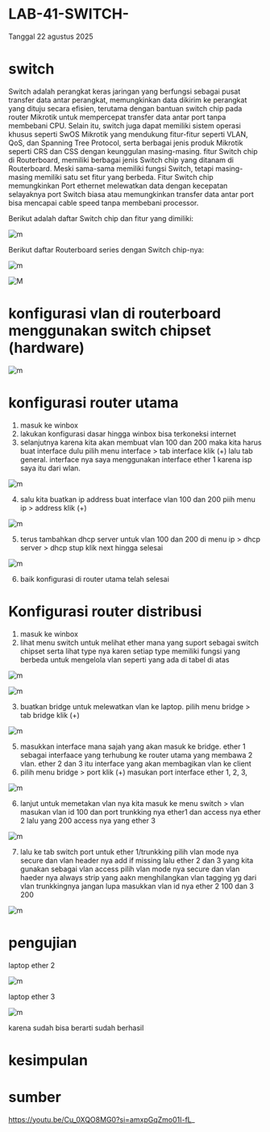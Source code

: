 # LAB-41-SWITCH-
Tanggal 22 agustus 2025 

# switch
  Switch adalah perangkat keras jaringan yang berfungsi sebagai pusat transfer data antar perangkat, memungkinkan data dikirim ke perangkat yang dituju secara efisien, terutama dengan bantuan switch chip pada router Mikrotik untuk mempercepat transfer data antar port tanpa membebani CPU. Selain itu, switch juga dapat memiliki sistem operasi khusus seperti SwOS Mikrotik yang mendukung fitur-fitur seperti VLAN, QoS, dan Spanning Tree Protocol, serta berbagai jenis produk Mikrotik seperti CRS dan CSS dengan keunggulan masing-masing. fitur Switch chip di Routerboard, memiliki berbagai jenis Switch chip yang ditanam di Routerboard. Meski sama-sama memiliki fungsi Switch, tetapi masing-masing memiliki satu set fitur yang berbeda. Fitur Switch chip memungkinkan Port ethernet melewatkan data dengan kecepatan selayaknya port Switch biasa atau memungkinkan transfer data antar port bisa mencapai cable speed tanpa membebani processor.
  
Berikut adalah daftar Switch chip dan fitur yang dimiliki: 

![m](b1.PNG)

Berikut daftar Routerboard series dengan Switch chip-nya:

![m](b2.PNG)

![M](M3.PNG)

# konfigurasi vlan di routerboard menggunakan switch chipset (hardware)  

![m](b12.PNG)

# konfigurasi router utama 
1. masuk ke winbox
2. lakukan konfigurasi dasar hingga winbox bisa terkoneksi internet
3. selanjutnya karena kita akan membuat vlan 100 dan 200 maka kita harus buat interface dulu
   pilih menu interface > tab interface klik (+) lalu tab general. interface nya saya menggunakan interface ether 1 karena isp saya itu dari wlan.

![m](b3.PNG)

4. salu kita buatkan ip address buat interface vlan 100 dan 200
   piih menu ip > address klik (+)

![m](b4.PNG)

5. terus tambahkan dhcp server untuk vlan 100 dan 200
   di menu ip > dhcp server > dhcp stup
   klik next hingga selesai

![m](b5.PNG)

6. baik konfigurasi di router utama telah selesai 

# Konfigurasi router distribusi
1. masuk ke winbox
2. lihat menu switch untuk melihat ether mana yang suport sebagai switch chipset
   serta lihat type nya karen setiap type memiliki fungsi yang berbeda untuk mengelola vlan seperti yang ada di tabel di atas 

![m](b6.PNG)

![m](b7.PNG)

3. buatkan bridge untuk melewatkan vlan ke laptop.
   pilih menu bridge > tab bridge klik (+)
   
![m](b8.PNG)
   
5. masukkan interface mana sajah yang akan masuk ke bridge. ether 1  sebagai interfaace yang terhubung ke router utama yang membawa 2 vlan. ether 2 dan 3 itu interface yang akan membagikan vlan ke client
6. pilih menu bridge > port klik (+) masukan port interface ether 1, 2, 3,

![m](b9.PNG)

6. lanjut untuk memetakan vlan nya kita masuk ke menu switch > vlan
   masukan vlan id 100 dan port trunkking nya ether1 dan access nya ether 2 lalu yang 200 access nya yang ether 3

![m](b10.PNG)

7. lalu ke tab switch port untuk ether 1/trunkking pilih vlan mode nya secure dan vlan header nya add if missing  lalu ether 2 dan 3 yang kita gunakan sebagai vlan access pilih vlan mode nya secure dan vlan haeder nya always strip yang aakn menghilangkan vlan tagging yg dari vlan trunkkingnya jangan lupa masukkan vlan id nya ether 2 100 dan 3 200

![m](b11.PNG)

# pengujian 

laptop ether 2

![m](m1.PNG)

laptop ether 3 

![m](m2.PNG)

karena sudah bisa berarti sudah berhasil 

# kesimpulan 
# sumber 
https://youtu.be/Cu_0XQO8MG0?si=amxpGqZmo01I-fL_
